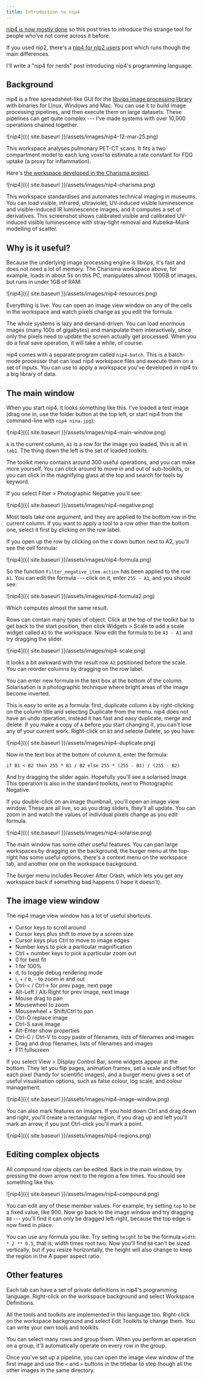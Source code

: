 ```yaml
---
title: Introduction to nip4 
---
```


[nip4 is now mostly done](https://github.com/jcupitt/nip4)
so this post tries to introduce this strange tool for people who've not
come across it before.

If you used nip2, there's a [nip4 for nip2
users](https://www.libvips.org/2025/03/12/nip4-for-nip2-users.html) post
which runs though the main differences.

I'll write a "nip4 for nerds" post introducing nip4's programming language.

## Background

nip4 is a free spreadsheet-like GUI for the [libvips image processing
library](https://www.libvips.org/) with binaries for Linux, Windows and Mac.
You can use it to build image processing pipelines, and then execute them on
large datasets. These pipelines can get quite complex --- I've made systems
with over 10,000 operations chained together.

![nip4]({{ site.baseurl }}/assets/images/nip4-12-mar-25.png)

This workspace analyses pulmonary PET-CT scans. It fits a two compartment
model to each lung voxel to estimate a rate constant for FDG uptake (a proxy
for inflammation).

Here's [the workspace developed in the Charisma
project](https://github.com/BritishMuseum/bm-charisma). 

![nip4]({{ site.baseurl }}/assets/images/nip4-charisma.png)

This workspace standardises and automates technical imaging in museums. You
can load visible, infrared, ultraviolet, UV-induced visible luminescence and
visible-induced IR luminescence images, and it computes a set of derivatives.
This screenshot shows calibrated visible and calibrated UV-induced visible 
luminescence with stray-light removal and Kubelka–Munk modelling of scatter.

## Why is it useful?

Because the underlying image processing engine is libvips, it's fast and
does not need a lot of memory. The Charisma workspace above, for example,
loads in about 5s on this PC, manipulates almost 100GB of images, but runs
in under 1GB of RAM:

![nip4]({{ site.baseurl }}/assets/images/nip4-resources.png)

Everything is live. You can open an image view window on any of the
cells in the workspace and watch pixels change as you edit the formula.

The whole systems is lazy and demand-driven. You can load enormous images
(many 100s of gigabytes) and manipulate them interactively, since only the
pixels need to update the screen actually get processed. When you do a final
save operation, it will take a while, of course.

nip4 comes with a separate program called `nip4-batch`. This is a batch-mode
processor that can load nip4 workspace files and execute them on a set of
inputs. You can use to apply a workspace you've developed in nip4 to a big
library of data.

## The main window

When you start nip4, it looks something like this. I've loaded a test image
(drag one in, use the folder button at the top left, or start nip4 from the
command-line with `nip4 nina.jpg`):

![nip4]({{ site.baseurl }}/assets/images/nip4-main-window.png)

`A` is the current column, `A1` is a row for the image you loaded, this is all
in `tab1`. The thing down the left is the set of loaded toolkits. 

The toolkit menu contains around 300 useful operations, and you can make more
yourself. You can click around to move in and out of sub-toolkits, or you can
click in the magnifying glass at the top and search for tools by keyword.

If you select Filter > Photographic Negative you'll see:

![nip4]({{ site.baseurl }}/assets/images/nip4-negative.png)

Most tools take one argument, and they are applied to the bottom row 
in the current column. If you want to apply a tool to a row other than the
bottom one, select it first by clicking on the row label.

If you open up the row by clicking on the `V` down button next to A2,
you'll see the cell formula:

![nip4]({{ site.baseurl }}/assets/images/nip4-formula.png)

So the function `Filter_negative_item.action` has been applied to the row `A1`.
You can edit the formula --- click on it, enter `255 - A1`, and you should see:

![nip4]({{ site.baseurl }}/assets/images/nip4-formula2.png)

Which computes almost the same result.

Rows can contain many types of object. Click at the top of the toolkit
bar to get back to the start position, then click Widgets > Scale to add a
scale widget called `A3` to the workspace. Now edit the formula to be
`A3 - A1` and try dragging the slider. 

![nip4]({{ site.baseurl }}/assets/images/nip4-scale.png)

It looks a bit awkward with the result row `A2` positioned before the scale.
You can reorder columns by dragging on the row label. 

You can enter new formula in the text box at the bottom of the column.
Solarisation is a photographic technique where bright areas of the image
become inverted. 

This is easy to write as a formula: first, duplicate column `A` by
right-clicking on the column title and selecting Duplicate from the menu. nip4
does not have an undo operation, instead it has fast and easy duplicate,
merge and delete. If you make a copy of `A` before you start changing it,
you can't lose any of your current work. Right-click on `B3` and selecte
Delete, so you have:

![nip4]({{ site.baseurl }}/assets/images/nip4-duplicate.png)

Now in the text box at the bottom of column `B`, enter the formula:

```
if B1 < B2 then 255 * B1 / B2 else 255 * (255 - B1) / (255 - B2)
```

And try dragging the slider again. Hopefully you'll see a solarised image.
This operation is also in the standard toolkits, next to Photographic
Negative.

If you double-click on an image thumbnail, you'll open an image view window.
These are all live, so as you drag sliders, they'll all update. You can zoom
in and watch the values of individual pixels change as you edit formula.

![nip4]({{ site.baseurl }}/assets/images/nip4-solarise.png)

The main window has some other useful features. You can pan large workspaces
by dragging on the background, the burger menu at the top-right has some
useful options, there's a context menu on the workspace tab, and another one
on the workspace background.

The burger menu includes Recover After Crash, which lets you get any workspace
back if something bad happens (I hope it doesn't).

## The image view window

The nip4 image view window has a lot of useful shortcuts.

* Cursor keys to scroll around
* Cursor keys plus shift to move by a screen size
* Cursor keys plus Ctrl to move to image edges
* Number keys to pick a particular magnification
* Ctrl + number keys to pick a particular zoom out
* 0 for best fit
* 1 for 100% 
* d, to toggle debug rendering mode
* i, + / o, - to zoom in and out
* Ctrl-< / Ctrl-> for prev page, next page
* Alt-Left / Alt-Right for prev image, next image
* Mouse drag to pan
* Mousewheel to zoom
* Mousewheel + Shift/Ctrl to pan
* Ctrl-O replace image
* Ctrl-S save image
* Alt-Enter show properties
* Ctrl-C / Ctrl-V to copy paste of filenames, lists of filenames and images
* Drag and drop filenames, lists of filenames and images
* F11 fullscreen

If you select View > Display Control Bar, some widgets appear at the bottom.
They let you flip pages, animation frames, set a scale and offset for each
pixel (handy for scientific images), and a burger menu gives a set of useful
visualisation options, such as false colour, log scale, and colour
management.

![nip4]({{ site.baseurl }}/assets/images/nip4-image-window.png)

You can also mark features on images. If you hold down Ctrl and drag down and
right, you'll create a rectangular region, if you drag up and left you'll mark
an arrow, if you just Ctrl-click you'll mark a point.

![nip4]({{ site.baseurl }}/assets/images/nip4-regions.png)

## Editing complex objects

All compound row objects can be edited. Back in the main window, try pressing
the down arrow next to the region a few times. You should see something like
this:

![nip4]({{ site.baseurl }}/assets/images/nip4-compound.png)

You can edit any of these member values. For example, try setting `top` to
be a fixed value, like 900. Now go back to the image window and try dragging
`B8` --- you'll find it can only be dragged left-right, because the top edge
is now fixed in place.

You can use any formula you like. Try setting `height` to be the formula
`width * 2 ** 0.5`, that is, width times root two. Now you'll find `B8` can't
be sized vertically, but if you resize horizontally, the height will also
change to keep the region in the A paper aspect ratio.

## Other features

Each tab can have a set of private definitions in nip4's programming language.
Right-click on the workspace background and select Workspace Definitions.

All the tools and toolkits are implemented in this language too. Right-click
on the workspace background and select Edit Toolkits to change them. You can
write your own tools and toolkits.

You can select many rows and group them. When you perform an operation on
a group, it'll automatically operate on every row in the group.

Once you've set up a pipeline, you can open the image view window of the first
image and use the `<` and `>` buttons in the titlebar to step though all the
other images in the same directory.
